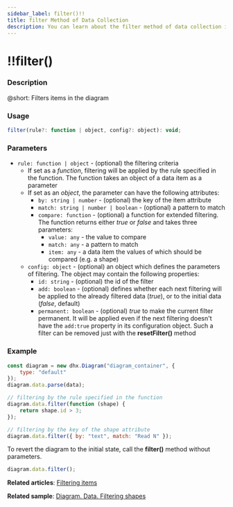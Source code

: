 ```yaml
---
sidebar_label: filter()!!
title: filter Method of Data Collection
description: You can learn about the filter method of data collection in the documentation of the DHTMLX JavaScript Diagram library. Browse developer guides and API reference, try out code examples and live demos, and download a free 30-day evaluation version of DHTMLX Diagram.
---
```


# !!filter()

### Description

@short: Filters items in the diagram

### Usage

~~~js
filter(rule?: function | object, config?: object): void;
~~~

### Parameters

- `rule: function | object` - (optional) the filtering criteria
  - If set as a *function*, filtering will be applied by the rule specified in the function. The function takes an object of a data item as a parameter
  - If set as an *object*, the parameter can have the following attributes:
    - `by: string | number` - (optional) the key of the item attribute
    - `match: string | number | boolean` - (optional) a pattern to match
    - `compare: function` - (optional) a function for extended filtering. The function returns either *true* or *false* and takes three parameters:
      - `value: any` - the value to compare
      - `match: any` - a pattern to match
      - `item: any` - a data item the values of which should be compared (e.g. a shape)
  - `config: object` - (optional) an object which defines the parameters of filtering. The object may contain the following properties:
    - `id: string` - (optional) the id of the filter
    - `add: boolean` - (optional) defines whether each next filtering will be applied to the already filtered data (<i>true</i>), or to the initial data (<i>false</i>, default)
    - `permanent: boolean` - (optional) *true* to make the current filter permanent. It will be applied even if the next filtering doesn't have the `add:true` property in its configuration object. Such a filter can be removed just with the **resetFilter()** method

### Example

~~~js {7-9,12}
const diagram = new dhx.Diagram("diagram_container", {
    type: "default"
});
diagram.data.parse(data);

// filtering by the rule specified in the function
diagram.data.filter(function (shape) {
    return shape.id > 3;
});

// filtering by the key of the shape attribute
diagram.data.filter({ by: "text", match: "Read N" });
~~~

To revert the diagram to the initial state, call the **filter()** method without parameters.

~~~js
diagram.data.filter();
~~~

**Related articles**:  [Filtering items](../../../guides/manipulating_items/#filtering-items)

**Related sample**: [Diagram. Data. Filtering shapes](https://snippet.dhtmlx.com/tm43bsgn)

